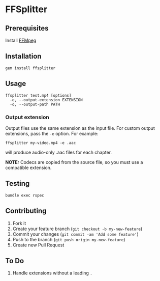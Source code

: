 # FFSplitter

## Prerequisites

Install [FFMpeg](http://www.ffmpeg.org/)

## Installation

    gem install ffsplitter

## Usage

```
ffsplitter test.mp4 [options]
  -e, --output-extension EXTENSION
  -o, --output-path PATH
```

### Output extension

Output files use the same extension as the input file. For custom output
extensions, pass the `-e` option. For example:

    ffsplitter my-video.mp4 -e .aac

will produce audio-only .aac files for each chapter.

**NOTE:** Codecs are copied from the source file, so you must use a
compatible extension.

## Testing

`bundle exec rspec`

## Contributing

1. Fork it
2. Create your feature branch (`git checkout -b my-new-feature`)
3. Commit your changes (`git commit -am 'Add some feature'`)
4. Push to the branch (`git push origin my-new-feature`)
5. Create new Pull Request

## To Do

1. Handle extensions without a leading `.`
